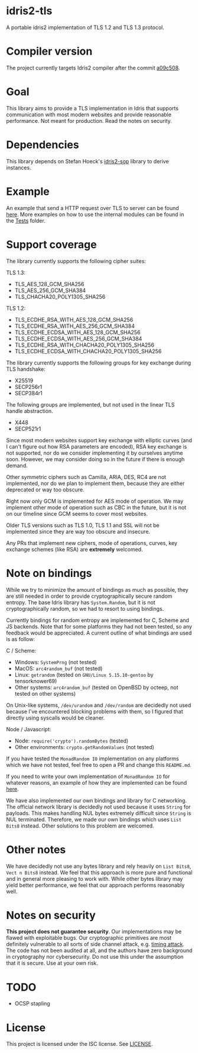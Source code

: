 # idris2-tls
A portable idris2 implementation of TLS 1.2 and TLS 1.3 protocol.

# Compiler version
The project currently targets Idris2 compiler after the commit [a09c508](https://github.com/idris-lang/Idris2/commit/a09c5082c5aea25a6d3643f523efdf8fa8efb2ae).

# Goal
This library aims to provide a TLS implementation in Idris that supports communication with most modern websites and provide reasonable performance.
Not meant for production. Read the notes on security.

# Dependencies
This library depends on Stefan Hoeck's [idris2-sop](https://github.com/stefan-hoeck/idris2-sop) library to derive instances.

# Example
An example that send a HTTP request over TLS to server can be found [here](src/Tests/LTLS.idr).
More examples on how to use the internal modules can be found in the [Tests](src/Tests) folder.

# Support coverage
The library currently supports the following cipher suites:

TLS 1.3:
- TLS_AES_128_GCM_SHA256
- TLS_AES_256_GCM_SHA384
- TLS_CHACHA20_POLY1305_SHA256

TLS 1.2:
- TLS_ECDHE_RSA_WITH_AES_128_GCM_SHA256
- TLS_ECDHE_RSA_WITH_AES_256_GCM_SHA384
- TLS_ECDHE_ECDSA_WITH_AES_128_GCM_SHA256
- TLS_ECDHE_ECDSA_WITH_AES_256_GCM_SHA384
- TLS_ECDHE_RSA_WITH_CHACHA20_POLY1305_SHA256
- TLS_ECDHE_ECDSA_WITH_CHACHA20_POLY1305_SHA256

The library currently supports the following groups for key exchange during TLS handshake:
- X25519
- SECP256r1
- SECP384r1

The following groups are implemented, but not used in the linear TLS handle abstraction.
- X448
- SECP521r1

Since most modern websites support key exchange with elliptic curves (and I can't figure out how RSA parameters are encoded), 
RSA key exchange is not supported, nor do we consider implementing it by ourselves anytime soon.
However, we may consider doing so in the future if there is enough demand.

Other symmetric ciphers such as Camilla, ARIA, DES, RC4 are not implemented, nor do we plan to implement them, because they are either deprecated 
or way too obscure.

Right now only GCM is implemented for AES mode of operation. We may implement other mode of operation such as CBC in the future, but it is not on our timeline
since GCM seems to cover most websites.

Older TLS versions such as TLS 1.0, TLS 1.1 and SSL will not be implemented since they are way too obscure and insecure. 

Any PRs that implement new ciphers, mode of operations, curves, key exchange schemes (like RSA) are **extremely** welcomed.

# Note on bindings
While we try to minimize the amount of bindings as much as possible, they are still needed in order to provide cryptographically secure random entropy.
The base Idris library has `System.Random`, but it is not cryptographically random, so we had to resort to using bindings.

Currently bindings for random entropy are implemented for C, Scheme and JS backends. Note that for some platforms they had not been tested, so any feedback
would be appreciated. A current outline of what bindings are used is as follow:

C / Scheme:
- Windows: `SystemPrng` (not tested)
- MacOS: `arc4random_buf` (not tested)
- Linux: `getrandom` (tested on `GNU/Linux 5.15.10-gentoo` by tensorknower69)
- Other systems: `arc4random_buf` (tested on OpenBSD by octeep, not tested on other systems)

On Unix-like systems, `/dev/urandom` and `/dev/random` are decidedly not used because I've encountered blocking problems with them, so I figured that directly
using syscalls would be cleaner.

Node / Javascript:
- Node: `require('crypto').randomBytes` (tested)
- Other environments: `crypto.getRandomValues` (not tested)

If you have tested the `MonadRandom IO` implementation on any platforms which we have not tested, feel free to open a PR and change this `README.md`.

If you need to write your own implementation of `MonadRandom IO` for whatever reasons, an example of how they are implemented can be found [here](src/Crypto/Random).

We have also implemented our own bindings and library for C networking. The official network library is decidedly not used because it uses `String` for
payloads. This makes handling NUL bytes extremely difficult since `String` is NUL terminated. Therefore, we made our own bindings which uses `List Bits8`
instead. Other solutions to this problem are welcomed.

# Other notes
We have decidedly not use any bytes library and rely heavily on `List Bits8`, `Vect n Bits8` instead. We feel that this approach is more pure and functional
and in general more pleasing to work with. While other bytes library may yield better performance, we feel that our approach performs reasonably well.

# Notes on security
**This project does not guarantee security**. Our implementations may be flawed with exploitable bugs. 
Our cryptographic primitives are most definitely vulnerable to all sorts of side channel attack, 
e.g. [timing attack](https://en.wikipedia.org/wiki/Timing_attack). The code has not been audited at all, and the authors
have zero background in cryptography nor cybersecurity. Do not use this under the assumption that it is secure. Use at your own risk.

# TODO
- OCSP stapling

# License
This project is licensed under the ISC license. See [LICENSE](LICENSE).

